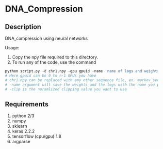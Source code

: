 # DNA_Compression

## Description
DNA_compression using neural networks

Usage:
1. Copy the npy file required to this directory.
2. To run any of the code, use the command
```python
python script.py -d chr1.npy -gpu gpuid -name 'name of logs and weights file you want' -clip clip_value
# Here gpuid can be 0 to n-1 GPUs you have
# chr1.npy can be replaced with any other sequence file, ex. markov_seq.npy
# -name argument will save the weights and the logs with the name you provide here
# -clip is the noramlized clipping value you want to use
```

## Requirements
1. python 2/3
2. numpy
3. sklearn
4. keras 2.2.2
5. tensorflow (cpu/gpu) 1.8
6. argparse
